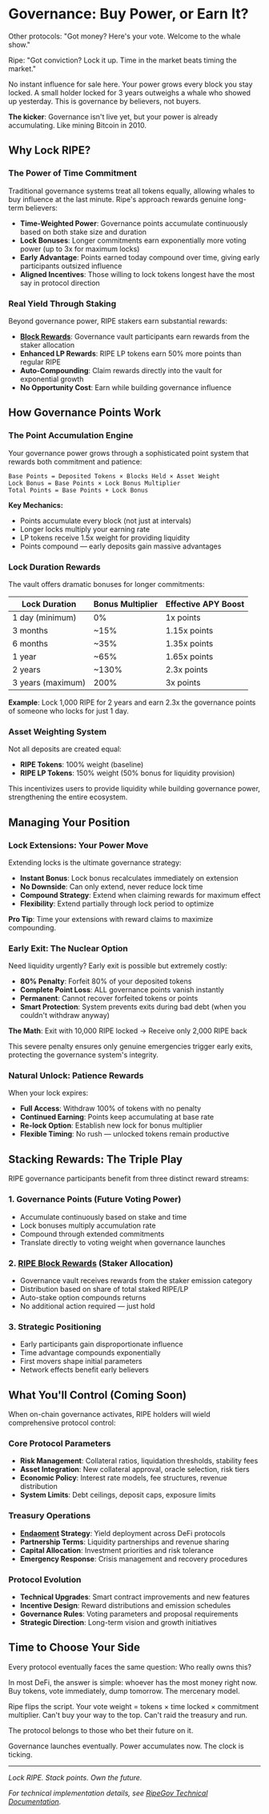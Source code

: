 # Governance: Buy Power, or Earn It?

Other protocols: "Got money? Here's your vote. Welcome to the whale show."

Ripe: "Got conviction? Lock it up. Time in the market beats timing the market."

No instant influence for sale here. Your power grows every block you stay locked. A small holder locked for 3 years outweighs a whale who showed up yesterday. This is governance by believers, not buyers.

**The kicker**: Governance isn't live yet, but your power is already accumulating. Like mining Bitcoin in 2010.

## Why Lock RIPE?

### The Power of Time Commitment

Traditional governance systems treat all tokens equally, allowing whales to buy influence at the last minute. Ripe's approach rewards genuine long-term believers:

- **Time-Weighted Power**: Governance points accumulate continuously based on both stake size and duration
- **Lock Bonuses**: Longer commitments earn exponentially more voting power (up to 3x for maximum locks)
- **Early Advantage**: Points earned today compound over time, giving early participants outsized influence
- **Aligned Incentives**: Those willing to lock tokens longest have the most say in protocol direction

### Real Yield Through Staking

Beyond governance power, RIPE stakers earn substantial rewards:

- **[Block Rewards](07-ripe-rewards.md)**: Governance vault participants earn rewards from the staker allocation
- **Enhanced LP Rewards**: RIPE LP tokens earn 50% more points than regular RIPE
- **Auto-Compounding**: Claim rewards directly into the vault for exponential growth
- **No Opportunity Cost**: Earn while building governance influence

## How Governance Points Work

### The Point Accumulation Engine

Your governance power grows through a sophisticated point system that rewards both commitment and patience:

```
Base Points = Deposited Tokens × Blocks Held × Asset Weight
Lock Bonus = Base Points × Lock Bonus Multiplier
Total Points = Base Points + Lock Bonus
```

**Key Mechanics:**

- Points accumulate every block (not just at intervals)
- Longer locks multiply your earning rate
- LP tokens receive 1.5x weight for providing liquidity
- Points compound — early deposits gain massive advantages

### Lock Duration Rewards

The vault offers dramatic bonuses for longer commitments:

| Lock Duration     | Bonus Multiplier | Effective APY Boost |
| ----------------- | ---------------- | ------------------- |
| 1 day (minimum)   | 0%               | 1x points           |
| 3 months          | ~15%             | 1.15x points        |
| 6 months          | ~35%             | 1.35x points        |
| 1 year            | ~65%             | 1.65x points        |
| 2 years           | ~130%            | 2.3x points         |
| 3 years (maximum) | 200%             | 3x points           |

**Example**: Lock 1,000 RIPE for 2 years and earn 2.3x the governance points of someone who locks for just 1 day.

### Asset Weighting System

Not all deposits are created equal:

- **RIPE Tokens**: 100% weight (baseline)
- **RIPE LP Tokens**: 150% weight (50% bonus for liquidity provision)

This incentivizes users to provide liquidity while building governance power, strengthening the entire ecosystem.

## Managing Your Position

### Lock Extensions: Your Power Move

Extending locks is the ultimate governance strategy:

- **Instant Bonus**: Lock bonus recalculates immediately on extension
- **No Downside**: Can only extend, never reduce lock time
- **Compound Strategy**: Extend when claiming rewards for maximum effect
- **Flexibility**: Extend partially through lock period to optimize

**Pro Tip**: Time your extensions with reward claims to maximize compounding.

### Early Exit: The Nuclear Option

Need liquidity urgently? Early exit is possible but extremely costly:

- **80% Penalty**: Forfeit 80% of your deposited tokens
- **Complete Point Loss**: ALL governance points vanish instantly
- **Permanent**: Cannot recover forfeited tokens or points
- **Smart Protection**: System prevents exits during bad debt (when you couldn't withdraw anyway)

**The Math**: Exit with 10,000 RIPE locked → Receive only 2,000 RIPE back

This severe penalty ensures only genuine emergencies trigger early exits, protecting the governance system's integrity.

### Natural Unlock: Patience Rewards

When your lock expires:

- **Full Access**: Withdraw 100% of tokens with no penalty
- **Continued Earning**: Points keep accumulating at base rate
- **Re-lock Option**: Establish new lock for bonus multiplier
- **Flexible Timing**: No rush — unlocked tokens remain productive

## Stacking Rewards: The Triple Play

RIPE governance participants benefit from three distinct reward streams:

### 1. Governance Points (Future Voting Power)

- Accumulate continuously based on stake and time
- Lock bonuses multiply accumulation rate
- Compound through extended commitments
- Translate directly to voting weight when governance launches

### 2. [RIPE Block Rewards](07-ripe-rewards.md) (Staker Allocation)

- Governance vault receives rewards from the staker emission category
- Distribution based on share of total staked RIPE/LP
- Auto-stake option compounds returns
- No additional action required — just hold

### 3. Strategic Positioning

- Early participants gain disproportionate influence
- Time advantage compounds exponentially
- First movers shape initial parameters
- Network effects benefit early believers

## What You'll Control (Coming Soon)

When on-chain governance activates, RIPE holders will wield comprehensive protocol control:

### Core Protocol Parameters

- **Risk Management**: Collateral ratios, liquidation thresholds, stability fees
- **Asset Integration**: New collateral approval, oracle selection, risk tiers
- **Economic Policy**: Interest rate models, fee structures, revenue distribution
- **System Limits**: Debt ceilings, deposit caps, exposure limits

### Treasury Operations

- **[Endaoment](11-endaoment.md) Strategy**: Yield deployment across DeFi protocols
- **Partnership Terms**: Liquidity partnerships and revenue sharing
- **Capital Allocation**: Investment priorities and risk tolerance
- **Emergency Response**: Crisis management and recovery procedures

### Protocol Evolution

- **Technical Upgrades**: Smart contract improvements and new features
- **Incentive Design**: Reward distributions and emission schedules
- **Governance Rules**: Voting parameters and proposal requirements
- **Strategic Direction**: Long-term vision and growth initiatives

## Time to Choose Your Side

Every protocol eventually faces the same question: Who really owns this?

In most DeFi, the answer is simple: whoever has the most money right now. Buy tokens, vote immediately, dump tomorrow. The mercenary model.

Ripe flips the script. Your vote weight = tokens × time locked × commitment multiplier. Can't buy your way to the top. Can't raid the treasury and run.

The protocol belongs to those who bet their future on it.

Governance launches eventually. Power accumulates now. The clock is ticking.

---

_Lock RIPE. Stack points. Own the future._

_For technical implementation details, see [RipeGov Technical Documentation](../technical/vaults/RipeGov.md)._
